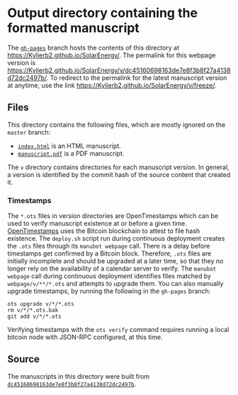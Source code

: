 # Output directory containing the formatted manuscript

The [`gh-pages`](https://github.com/Kylierb2/SolarEnergy/tree/gh-pages) branch hosts the contents of this directory at <https://Kylierb2.github.io/SolarEnergy/>.
The permalink for this webpage version is <https://Kylierb2.github.io/SolarEnergy/v/dc45160698163de7e8f3b8f27a4138d72dc2497b/>.
To redirect to the permalink for the latest manuscript version at anytime, use the link <https://Kylierb2.github.io/SolarEnergy/v/freeze/>.

## Files

This directory contains the following files, which are mostly ignored on the `master` branch:

+ [`index.html`](index.html) is an HTML manuscript.
+ [`manuscript.pdf`](manuscript.pdf) is a PDF manuscript.

The `v` directory contains directories for each manuscript version.
In general, a version is identified by the commit hash of the source content that created it.

### Timestamps

The `*.ots` files in version directories are OpenTimestamps which can be used to verify manuscript existence at or before a given time.
[OpenTimestamps](https://opentimestamps.org/) uses the Bitcoin blockchain to attest to file hash existence.
The `deploy.sh` script run during continuous deployment creates the `.ots` files through its `manubot webpage` call.
There is a delay before timestamps get confirmed by a Bitcoin block.
Therefore, `.ots` files are initially incomplete and should be upgraded at a later time, so that they no longer rely on the availability of a calendar server to verify.
The `manubot webpage` call during continuous deployment identifies files matched by `webpage/v/**/*.ots` and attempts to upgrade them.
You can also manually upgrade timestamps, by running the following in the `gh-pages` branch:

```shell
ots upgrade v/*/*.ots
rm v/*/*.ots.bak
git add v/*/*.ots
```

Verifying timestamps with the `ots verify` command requires running a local bitcoin node with JSON-RPC configured, at this time.

## Source

The manuscripts in this directory were built from
[`dc45160698163de7e8f3b8f27a4138d72dc2497b`](https://github.com/Kylierb2/SolarEnergy/commit/dc45160698163de7e8f3b8f27a4138d72dc2497b).
